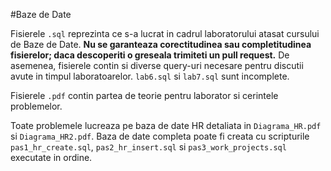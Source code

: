 #Baze de Date

Fisierele ``.sql`` reprezinta ce s-a lucrat in cadrul laboratorului atasat cursului de Baze de Date. **Nu se garanteaza corectitudinea sau completitudinea fisierelor; daca descoperiti o greseala trimiteti un pull request.** De asemenea, fisierele contin si diverse query-uri necesare pentru discutii avute in timpul laboratoarelor. ``lab6.sql`` si ``lab7.sql`` sunt incomplete.

Fisierele ``.pdf`` contin partea de teorie pentru laborator si cerintele problemelor.

Toate problemele lucreaza pe baza de date HR detaliata in ``Diagrama_HR.pdf`` si ``Diagrama_HR2.pdf``. Baza de date completa poate fi creata cu scripturile ``pas1_hr_create.sql``, ``pas2_hr_insert.sql`` si ``pas3_work_projects.sql`` executate in ordine.
